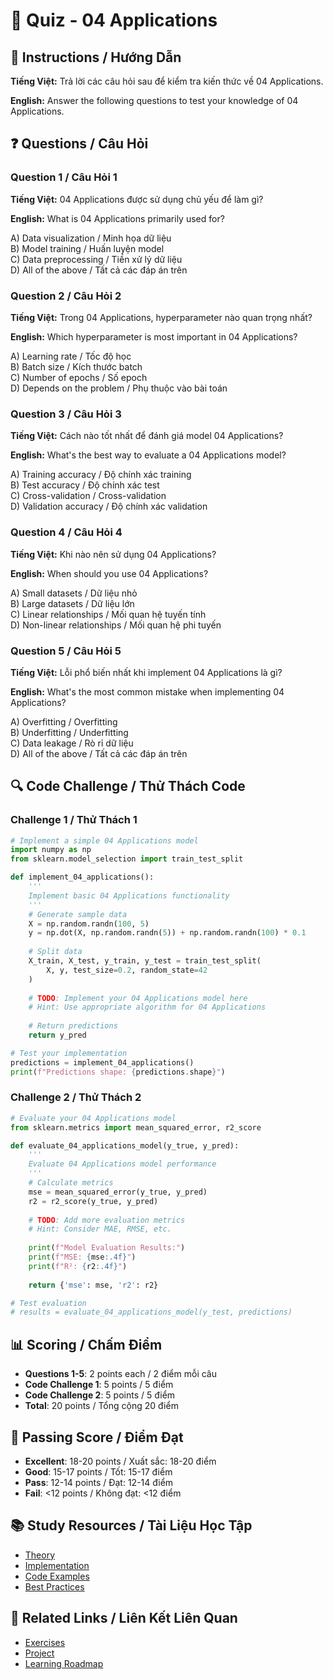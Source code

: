 # 🧠 Quiz - 04 Applications

## 📝 Instructions / Hướng Dẫn

**Tiếng Việt:** Trả lời các câu hỏi sau để kiểm tra kiến thức về 04 Applications.

**English:** Answer the following questions to test your knowledge of 04 Applications.

## ❓ Questions / Câu Hỏi

### Question 1 / Câu Hỏi 1
**Tiếng Việt:** 04 Applications được sử dụng chủ yếu để làm gì?

**English:** What is 04 Applications primarily used for?

A) Data visualization / Minh họa dữ liệu  
B) Model training / Huấn luyện model  
C) Data preprocessing / Tiền xử lý dữ liệu  
D) All of the above / Tất cả các đáp án trên

### Question 2 / Câu Hỏi 2
**Tiếng Việt:** Trong 04 Applications, hyperparameter nào quan trọng nhất?

**English:** Which hyperparameter is most important in 04 Applications?

A) Learning rate / Tốc độ học  
B) Batch size / Kích thước batch  
C) Number of epochs / Số epoch  
D) Depends on the problem / Phụ thuộc vào bài toán

### Question 3 / Câu Hỏi 3
**Tiếng Việt:** Cách nào tốt nhất để đánh giá model 04 Applications?

**English:** What's the best way to evaluate a 04 Applications model?

A) Training accuracy / Độ chính xác training  
B) Test accuracy / Độ chính xác test  
C) Cross-validation / Cross-validation  
D) Validation accuracy / Độ chính xác validation

### Question 4 / Câu Hỏi 4
**Tiếng Việt:** Khi nào nên sử dụng 04 Applications?

**English:** When should you use 04 Applications?

A) Small datasets / Dữ liệu nhỏ  
B) Large datasets / Dữ liệu lớn  
C) Linear relationships / Mối quan hệ tuyến tính  
D) Non-linear relationships / Mối quan hệ phi tuyến

### Question 5 / Câu Hỏi 5
**Tiếng Việt:** Lỗi phổ biến nhất khi implement 04 Applications là gì?

**English:** What's the most common mistake when implementing 04 Applications?

A) Overfitting / Overfitting  
B) Underfitting / Underfitting  
C) Data leakage / Rò rỉ dữ liệu  
D) All of the above / Tất cả các đáp án trên

## 🔍 Code Challenge / Thử Thách Code

### Challenge 1 / Thử Thách 1
```python
# Implement a simple 04 Applications model
import numpy as np
from sklearn.model_selection import train_test_split

def implement_04_applications():
    '''
    Implement basic 04 Applications functionality
    '''
    # Generate sample data
    X = np.random.randn(100, 5)
    y = np.dot(X, np.random.randn(5)) + np.random.randn(100) * 0.1
    
    # Split data
    X_train, X_test, y_train, y_test = train_test_split(
        X, y, test_size=0.2, random_state=42
    )
    
    # TODO: Implement your 04 Applications model here
    # Hint: Use appropriate algorithm for 04 Applications
    
    # Return predictions
    return y_pred

# Test your implementation
predictions = implement_04_applications()
print(f"Predictions shape: {predictions.shape}")
```

### Challenge 2 / Thử Thách 2
```python
# Evaluate your 04 Applications model
from sklearn.metrics import mean_squared_error, r2_score

def evaluate_04_applications_model(y_true, y_pred):
    '''
    Evaluate 04 Applications model performance
    '''
    # Calculate metrics
    mse = mean_squared_error(y_true, y_pred)
    r2 = r2_score(y_true, y_pred)
    
    # TODO: Add more evaluation metrics
    # Hint: Consider MAE, RMSE, etc.
    
    print(f"Model Evaluation Results:")
    print(f"MSE: {mse:.4f}")
    print(f"R²: {r2:.4f}")
    
    return {'mse': mse, 'r2': r2}

# Test evaluation
# results = evaluate_04_applications_model(y_test, predictions)
```

## 📊 Scoring / Chấm Điểm

- **Questions 1-5**: 2 points each / 2 điểm mỗi câu
- **Code Challenge 1**: 5 points / 5 điểm
- **Code Challenge 2**: 5 points / 5 điểm
- **Total**: 20 points / Tổng cộng 20 điểm

## 🎯 Passing Score / Điểm Đạt

- **Excellent**: 18-20 points / Xuất sắc: 18-20 điểm
- **Good**: 15-17 points / Tốt: 15-17 điểm  
- **Pass**: 12-14 points / Đạt: 12-14 điểm
- **Fail**: <12 points / Không đạt: <12 điểm

## 📚 Study Resources / Tài Liệu Học Tập

- [Theory](./THEORY_04_applications.md)
- [Implementation](./IMPLEMENTATION_04_applications.md)
- [Code Examples](./CODE_EXAMPLES_04_applications.md)
- [Best Practices](./BEST_PRACTICES_04_applications.md)

## 🔗 Related Links / Liên Kết Liên Quan

- [Exercises](./EXERCISES_04_applications.md)
- [Project](./PROJECT_04_applications.md)
- [Learning Roadmap](./LEARNING_ROADMAP_04_applications.md)
